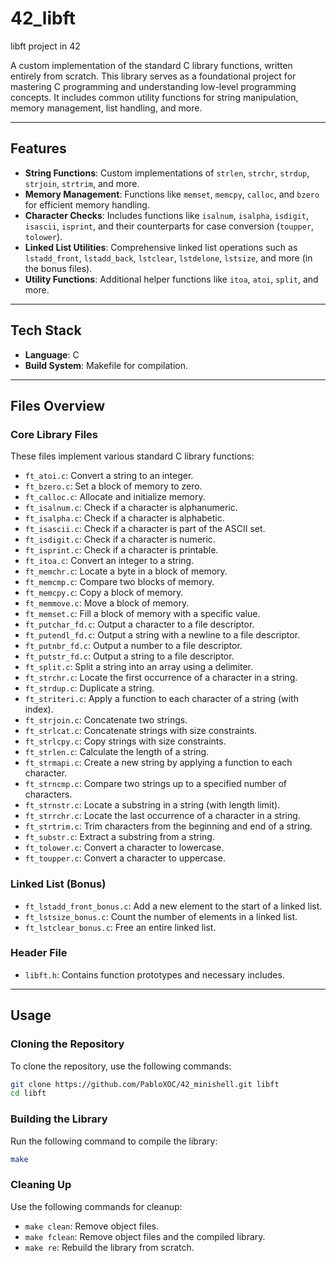 # 42_libft
libft project in 42

A custom implementation of the standard C library functions, written entirely from scratch. This library serves as a foundational project for mastering C programming and understanding low-level programming concepts. It includes common utility functions for string manipulation, memory management, list handling, and more.

---

## Features

- **String Functions**: Custom implementations of `strlen`, `strchr`, `strdup`, `strjoin`, `strtrim`, and more.
- **Memory Management**: Functions like `memset`, `memcpy`, `calloc`, and `bzero` for efficient memory handling.
- **Character Checks**: Includes functions like `isalnum`, `isalpha`, `isdigit`, `isascii`, `isprint`, and their counterparts for case conversion (`toupper`, `tolower`).
- **Linked List Utilities**: Comprehensive linked list operations such as `lstadd_front`, `lstadd_back`, `lstclear`, `lstdelone`, `lstsize`, and more (in the bonus files).
- **Utility Functions**: Additional helper functions like `itoa`, `atoi`, `split`, and more.

---

## Tech Stack

- **Language**: C
- **Build System**: Makefile for compilation.

---

## Files Overview

### Core Library Files
These files implement various standard C library functions:

- `ft_atoi.c`: Convert a string to an integer.
- `ft_bzero.c`: Set a block of memory to zero.
- `ft_calloc.c`: Allocate and initialize memory.
- `ft_isalnum.c`: Check if a character is alphanumeric.
- `ft_isalpha.c`: Check if a character is alphabetic.
- `ft_isascii.c`: Check if a character is part of the ASCII set.
- `ft_isdigit.c`: Check if a character is numeric.
- `ft_isprint.c`: Check if a character is printable.
- `ft_itoa.c`: Convert an integer to a string.
- `ft_memchr.c`: Locate a byte in a block of memory.
- `ft_memcmp.c`: Compare two blocks of memory.
- `ft_memcpy.c`: Copy a block of memory.
- `ft_memmove.c`: Move a block of memory.
- `ft_memset.c`: Fill a block of memory with a specific value.
- `ft_putchar_fd.c`: Output a character to a file descriptor.
- `ft_putendl_fd.c`: Output a string with a newline to a file descriptor.
- `ft_putnbr_fd.c`: Output a number to a file descriptor.
- `ft_putstr_fd.c`: Output a string to a file descriptor.
- `ft_split.c`: Split a string into an array using a delimiter.
- `ft_strchr.c`: Locate the first occurrence of a character in a string.
- `ft_strdup.c`: Duplicate a string.
- `ft_striteri.c`: Apply a function to each character of a string (with index).
- `ft_strjoin.c`: Concatenate two strings.
- `ft_strlcat.c`: Concatenate strings with size constraints.
- `ft_strlcpy.c`: Copy strings with size constraints.
- `ft_strlen.c`: Calculate the length of a string.
- `ft_strmapi.c`: Create a new string by applying a function to each character.
- `ft_strncmp.c`: Compare two strings up to a specified number of characters.
- `ft_strnstr.c`: Locate a substring in a string (with length limit).
- `ft_strrchr.c`: Locate the last occurrence of a character in a string.
- `ft_strtrim.c`: Trim characters from the beginning and end of a string.
- `ft_substr.c`: Extract a substring from a string.
- `ft_tolower.c`: Convert a character to lowercase.
- `ft_toupper.c`: Convert a character to uppercase.


### Linked List (Bonus)
- `ft_lstadd_front_bonus.c`: Add a new element to the start of a linked list.
- `ft_lstsize_bonus.c`: Count the number of elements in a linked list.
- `ft_lstclear_bonus.c`: Free an entire linked list.

### Header File
- `libft.h`: Contains function prototypes and necessary includes.

---
## Usage

### Cloning the Repository
To clone the repository, use the following commands:

```bash
git clone https://github.com/PabloXOC/42_minishell.git libft
cd libft
```

### Building the Library
Run the following command to compile the library:

```bash
make
```

### Cleaning Up
Use the following commands for cleanup:

- `make clean`: Remove object files.
- `make fclean`: Remove object files and the compiled library.
- `make re`: Rebuild the library from scratch.
